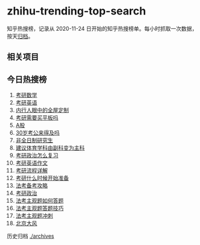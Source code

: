# zhihu-trending-top-search

知乎热搜榜，记录从 2020-11-24
日开始的知乎热搜榜单。每小时抓取一次数据，按天[归档](./archives)。

## 相关项目

## 今日热搜榜

<!-- BEGIN -->
<!-- 最后更新时间 Fri Nov 24 2023 19:09:44 GMT+0800 (China Standard Time) -->

1. [考研数学](https://www.zhihu.com/search?q=考研数学)
1. [考研英语](https://www.zhihu.com/search?q=考研英语)
1. [内行人眼中的全屋定制](https://www.zhihu.com/search?q=内行人眼中的全屋定制)
1. [考研需要买平板吗](https://www.zhihu.com/search?q=考研需要买平板吗)
1. [A股](https://www.zhihu.com/search?q=A股)
1. [30岁考公来得及吗](https://www.zhihu.com/search?q=30岁考公来得及吗)
1. [非全日制研究生](https://www.zhihu.com/search?q=非全日制研究生)
1. [建议体育学科由副科变为主科](https://www.zhihu.com/search?q=建议体育学科由副科变为主科)
1. [考研政治怎么复习](https://www.zhihu.com/search?q=考研政治怎么复习)
1. [考研英语作文](https://www.zhihu.com/search?q=考研英语作文)
1. [考研流程详解](https://www.zhihu.com/search?q=考研流程详解)
1. [考研什么时候开始准备](https://www.zhihu.com/search?q=考研什么时候开始准备)
1. [法考备考攻略](https://www.zhihu.com/search?q=法考备考攻略)
1. [考研政治](https://www.zhihu.com/search?q=考研政治)
1. [法考主观题如何答题](https://www.zhihu.com/search?q=法考主观题如何答题)
1. [法考主观题答题技巧](https://www.zhihu.com/search?q=法考主观题答题技巧)
1. [法考主观题冲刺](https://www.zhihu.com/search?q=法考主观题冲刺)
1. [北京大风](https://www.zhihu.com/search?q=北京大风)

<!-- END -->

历史归档 [./archives](./archives)
